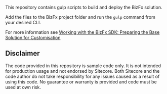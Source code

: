 This repository contains gulp scripts to build and deploy the BizFx solution.

Add the files to the BizFx project folder and run the `gulp` command from your desired CLI.

For more information see [Working with the BizFx SDK: Preparing the Base Solution for Customisation](http://andrewsutherland.azurewebsites.net/2019/11/14/working-with-the-bizfx-sdk-preparing-the-base-solution-for-customisation/)

## Disclaimer
The code provided in this repository is sample code only. It is not intended for production usage and not endorsed by Sitecore.
Both Sitecore and the code author do not take responsibility for any issues caused as a result of using this code.
No guarantee or warranty is provided and code must be used at own risk.
